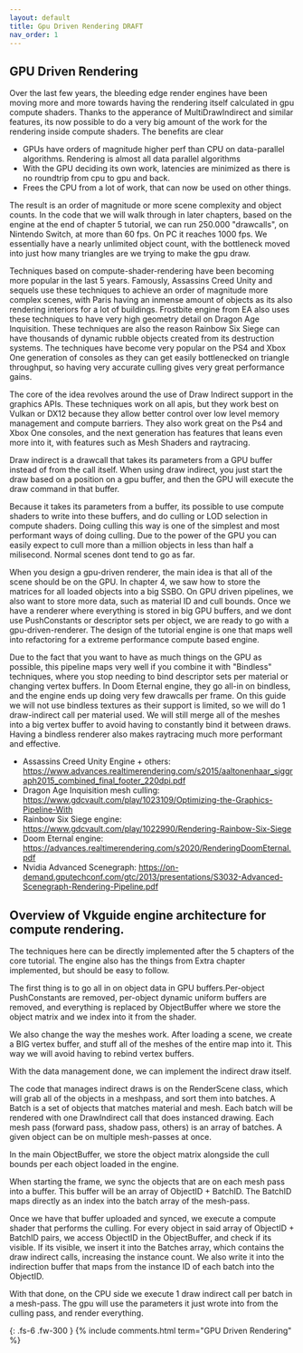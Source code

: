 ```yaml
---
layout: default
title: Gpu Driven Rendering DRAFT
nav_order: 1
---
```


## GPU Driven Rendering

Over the last few years, the bleeding edge render engines have been moving more and more towards having the rendering itself calculated in gpu compute shaders.
Thanks to the apperance of MultiDrawIndirect and similar features, its now possible to do a very big amount of the work for the rendering inside compute shaders. The benefits are clear

* GPUs have orders of magnitude higher perf than CPU on data-parallel algorithms. Rendering is almost all data parallel algorithms
* With the GPU deciding its own work, latencies are minimized as there is no roundtrip from cpu to gpu and back.
* Frees the CPU from a lot of work, that can now be used on other things.

The result is an order of magnitude or more scene complexity and object counts. In the code that we will walk through in later chapters, based on the engine at the end of chapter 5 tutorial, we can run 250.000 "drawcalls", on Nintendo Switch, at more than 60 fps. On PC it reaches 1000 fps. We essentially have a nearly unlimited object count, with the bottleneck moved into just how many triangles are we trying to make the gpu draw.

Techniques based on compute-shader-rendering have been becoming more popular in the last 5 years. Famously, Assassins Creed Unity and sequels use these techniques to achieve an order of magnitude more complex scenes, with Paris having an inmense amount of objects as its also rendering interiors for a lot of buildings. Frostbite engine from EA also uses these techniques to have very high geometry detail on Dragon Age Inquisition. These techniques are also the reason Rainbow Six Siege can have  thousands of dynamic rubble objects created from its destruction systems. The techniques have become very popular on the PS4 and Xbox One generation of consoles as they can get easily bottlenecked on triangle throughput, so having very accurate culling gives very great performance gains. 

The core of the idea revolves around the use of Draw Indirect support in the graphics APIs. These techniques work on all apis, but they work best on Vulkan or DX12 because they allow better control over low level memory management and compute barriers. They also work great on the Ps4 and Xbox One consoles, and the next generation has features that leans even more into it, with features such as Mesh Shaders and raytracing.

Draw indirect is a drawcall that takes its parameters from a GPU buffer instead of from the call itself. When using draw indirect, you just start the draw based on a position on a gpu buffer, and then the GPU will execute the draw command in that buffer. 

Because it takes its parameters from a buffer, its possible to use compute shaders to write into these buffers, and do culling or LOD selection in compute shaders. Doing culling this way is one of the simplest and most performant ways of doing culling. Due to the power of the GPU you can easily expect to cull more than a million objects in less than half a milisecond. Normal scenes dont tend to go as far.

When you design a gpu-driven renderer, the main idea is that all of the scene should be on the GPU. In chapter 4, we saw how to store the matrices for all loaded objects into a big SSBO. On GPU driven pipelines, we also want to store more data, such as material ID and cull bounds. Once we have a renderer where everything is stored in big GPU buffers, and we dont use PushConstants or descriptor sets per object, we are ready to go with a gpu-driven-renderer. The design of the tutorial engine is one that maps well into refactoring for a extreme performance compute based engine.

Due to the fact that you want to have as much things on the GPU as possible, this pipeline maps very well if you combine it with "Bindless" techniques, where you stop needing to bind descriptor sets per material or changing vertex buffers. In Doom Eternal engine, they go all-in on bindless, and the engine ends up doing very few drawcalls per frame. On this guide we will not use bindless textures as their support is limited, so we will do 1 draw-indirect call per material used. We will still merge all of the meshes into a big vertex buffer to avoid having to constantly bind it between draws. Having a bindless renderer also makes raytracing much more performant and effective. 

* Assassins Creed Unity Engine + others: https://www.advances.realtimerendering.com/s2015/aaltonenhaar_siggraph2015_combined_final_footer_220dpi.pdf 
* Dragon Age Inquisition mesh culling: https://www.gdcvault.com/play/1023109/Optimizing-the-Graphics-Pipeline-With
* Rainbow Six Siege engine: https://www.gdcvault.com/play/1022990/Rendering-Rainbow-Six-Siege
* Doom Eternal engine: https://advances.realtimerendering.com/s2020/RenderingDoomEternal.pdf
* Nvidia Advanced Scenegraph: https://on-demand.gputechconf.com/gtc/2013/presentations/S3032-Advanced-Scenegraph-Rendering-Pipeline.pdf

## Overview of Vkguide engine architecture for compute rendering.
The techniques here can be directly implemented after the 5 chapters of the core tutorial. The engine also has the things from Extra chapter implemented, but should be easy to follow.

The first thing is to go all in on object data in GPU buffers.Per-object PushConstants are removed, per-object dynamic uniform buffers are removed, and everything is replaced by ObjectBuffer where we store the object matrix and we index into it from the shader. 

We also change the way the meshes work. After loading a scene, we create a BIG vertex buffer, and stuff all of the meshes of the entire map into it. This way we will avoid having to rebind vertex buffers.

With the data management done, we can implement the indirect draw itself. 

The code that manages indirect draws is on the RenderScene class, which will grab all of the objects in a meshpass, and sort them into batches. A Batch is a set of objects that matches material and mesh. Each batch will be rendered with one DrawIndirect call that does instanced drawing. Each mesh pass (forward pass, shadow pass, others) is an array of batches. A given object can be on multiple mesh-passes at once.

In the main ObjectBuffer, we store the object matrix alongside the cull bounds per each object loaded in the engine. 

When starting the frame, we sync the objects that are on each mesh pass into a buffer. This buffer will be an array of ObjectID + BatchID. The BatchID maps directly as an index into the batch array of the mesh-pass.

Once we have that buffer uploaded and synced, we execute a compute shader that performs the culling.
For every object in said array of ObjectID + BatchID pairs, we access ObjectID in the ObjectBuffer, and check if its visible.
If its visible, we insert it into the Batches array, which contains the draw indirect calls, increasing the instance count. We also write it into the indirection buffer that maps from the instance ID of each batch into the ObjectID.

With that done, on the CPU side we execute 1 draw indirect call per batch in a mesh-pass. The gpu will use the parameters it just wrote into from the culling pass, and render everything.


{: .fs-6 .fw-300 }
{% include comments.html term="GPU Driven Rendering" %}